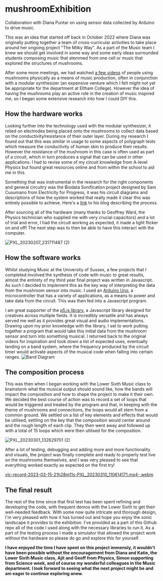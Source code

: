 # mushroomExhibition
Collaboration with Diana Puntar on using sensor data collected by Arduino to drive music.

This was an idea that started off back in October 2022 where Diana was originally putting together a team of cross-curricular activities to take place around her ongoing project "The Milky Way". As a part of the Music team I knew we should get involved in some way and some early ideas surrounded students composing music that stemmed from one cell or music that explored the structures of mushrooms. 

After some more meetings, we had watched [a few videos](https://www.youtube.com/watch?v=Jivuu_cNnYI) of people using mushrooms physically as a means of music production, often in conjunction with a modular synthesizer (an expensive venture which I felt might not yet be appropriate for the department at Eltham College). However the idea of having the mushrooms play an active role in the creation of music inspired me, so I began some extensive research into how I could DIY this.



## How the hardware works
Looking further into the technology used with the modular synthesizer, it relied on electrodes being placed onto the mushrooms to collect data based on the conductivity/resistance of their outer layer. During my research I found out that this was similar in usage to some aspects of polygraph tests which measure the conductivity of human skin to produce their results. However the resistance of the mushroom in this case is often used as part of a circuit, which in turn produces a signal that can be used in other applications. I had to revise some of my circuit knowledge from A-level Physics but found great resources online and from within the school to aid me in this.

Something that was instrumental in the research for the right components and general circuitry was the Biodata Sonification project designed by Sam Cusumano from Electricity for Progress, it was his circuit diagrams and descriptions of how the system worked that really made it clear this was entirely possible to achieve. Here's a [link](https://electricityforprogress.com/biodata-sonification/) to his blog describing the process.

After sourcing all of the hardware (many thanks to Geoffrey Ward, the Physics technician who supplied me with very crucial capacitors) and a lot of trial and error, I had the circuit working as expected, it made a light flicker on and off! The next step was to then be able to have this interact with the computer.

![PXL_20230207_231711487 (2)](https://user-images.githubusercontent.com/127994356/225443775-63e02fe7-6f63-43aa-9257-f7c2bf08abab.jpg)


## How the software works
Whilst studying Music at the University of Sussex, a few projects that I completed involved the synthesis of code with music to great results, almost the entirety of my third year final project was written in Javascript. As such I decided to implement this as the key way of interpreting the data from the mushroom sensor into music. I used an [Arduino Uno](https://www.arduino.cc/en/Guide/Introduction), a microcontroller that has a variety of applications, as a means to power and take data from the circuit. This was then fed into a Javascript program.

I am great supporter of the [p5.js library](https://p5js.org/), a Javascript library designed for creatives across multiple fields. It is incredibly versatile and has always served me well as it provides great visual and audio implementations. Drawing upon my prior knowledge with the library, I set to work putting together a program that would take this initial data from the mushroom sensor and turn into something musical. I returned back to the original videos for inspiration and took down a list of expected uses, eventually landing on a band system, where the frequency produced by the circuit timer would activate aspects of the musical code when falling into certain ranges. ![Band Diagram](https://user-images.githubusercontent.com/127994356/225447600-ea18d09f-6e1c-4e33-baa1-d164b01bc30a.png)

## The composition process
This was then when I began working with the Lower Sixth Music class to brainstorm what the musical output should sound like, how the bands will impact the composition and how to shape the project to make it their own. We decided the best course of action was to record a set of loops that would be triggered and treated by the program and that, in keeping with the theme of mushrooms and connections, the loops would all stem from a common ground. We settled on a list of key elements and effects that would be utilised, settling on the key that the composition would center around and the rough length of each clip. They then went away and followed up with a total of 15 loops which were then utilised for the composition. 

![PXL_20230301_132629701 (2)](https://user-images.githubusercontent.com/127994356/225449452-77c7cc21-b23b-4ce7-9053-46bb7e632c8f.jpg)

After a lot of testing, debugging and adding more and more functionality and visuals, the project was finally complete and ready to properly test live on the mushrooms themselves, and I was very pleased to see that everything worked exactly as expected on the first try! 

[vlc-record-2023-03-15-21h28m11s-PXL_20230310_110614171.mp4-.webm](https://user-images.githubusercontent.com/127994356/225454477-3eccdbba-4283-42fb-9700-61f5ce61cfb9.webm)


## The final result
The rest of the time since that first test has been spent refining and developing the code, with frequent demos with the Lower Sixth to get their well-needed feedback. With some now quite intricate and thorough design, I'm very pleased with how it has turned out and hope you enjoy the sonic landscape it provides to the exhibition. I've provided as a part of this Github repo all of the code I used along with the necessary libraries to run it. As a part of the testing process I made a simulator that allowed the project work without the hardware so please do go and explore this for yourself.

**I have enjoyed the time I have spent on this project immensly, it wouldn't have been possible without the encouragement from Diana and Katie, the Lower Sixth Music class, Ajit and Geoff from Physics, Simon supporting from Science week, and of course my wonderful colleagues in the Music department. I look forward to seeing what the next project might be and am eager to continue exploring anew.**
